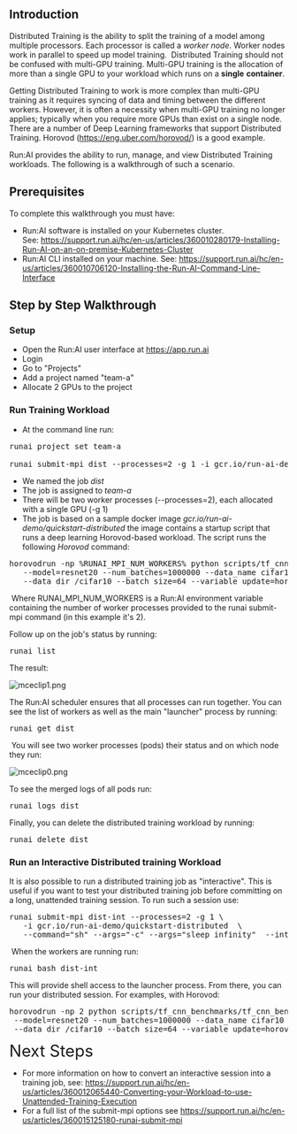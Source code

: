 ## Introduction

Distributed Training is the ability to split the training of a model among multiple processors. Each processor is called a _worker node_.&nbsp;Worker nodes work in parallel to speed up model training.&nbsp; Distributed Training should not be confused with multi-GPU training. Multi-GPU training is the allocation of more than a single GPU&nbsp;to your workload which runs on a __single__ __container__.

Getting Distributed Training to work is more complex than multi-GPU training as it requires syncing of data and timing between the different workers. However, it is often a necessity when multi-GPU training no longer applies; typically when you require more GPUs than exist on a single node. There are a number of Deep Learning frameworks that support Distributed Training. Horovod (<https://eng.uber.com/horovod/>) is a good example.

Run:AI provides the ability to run, manage, and view Distributed Training workloads. The following is a walkthrough of such a scenario.

## Prerequisites&nbsp;

To complete this walkthrough you must have:

*   Run:AI software is installed on your Kubernetes cluster. See:&nbsp;<https://support.run.ai/hc/en-us/articles/360010280179-Installing-Run-AI-on-an-on-premise-Kubernetes-Cluster>
*   Run:AI CLI installed on your machine. See:&nbsp;<https://support.run.ai/hc/en-us/articles/360010706120-Installing-the-Run-AI-Command-Line-Interface>

## Step by Step Walkthrough

### Setup

*   Open the Run:AI user interface at<span>&nbsp;</span><https://app.run.ai>
*   Login
*   Go to "Projects"
*   Add a project named "team-a"
*   Allocate 2 GPUs to the project

### Run Training Workload

*   At the command line run:

<pre>runai project set team-a<br/><br/>runai submit-mpi dist --processes=2 -g 1 -i gcr.io/run-ai-demo/quickstart-distributed </pre>

*   We named the job&nbsp;_dist_
*   The job is assigned to<span>&nbsp;</span>_team-a_
*   There will be two worker processes (--processes=2), each allocated with a single GPU (-g 1)
*   The job is based on a sample docker image<span>&nbsp;</span>_gcr.io/run-ai-demo/quickstart-distributed_&nbsp;the image contains a startup script that runs a deep learning Horovod-based workload. The script runs the following _Horovod_ command:

<pre class="c-mrkdwn__pre" data-stringify-type="pre">horovodrun -np %<span>RUNAI_MPI_NUM_WORKERS%</span> python scripts/tf_cnn_benchmarks/tf_cnn_benchmarks.py \<br/>   --model=resnet20 --num_batches=1000000 --data_name cifar10  \<br/>   --data_dir /cifar10 --batch_size=64 --variable_update=horovod</pre>

&nbsp;Where&nbsp;<span>RUNAI\_MPI\_NUM\_WORKERS is a Run:AI environment variable containing the number of worker processes provided to the runai submit-mpi command (in this example it's 2).</span>

Follow up on the job's status by running:

<pre>runai list</pre>

The result:

![mceclip1.png](https://support.run.ai/hc/article_attachments/360014298800/mceclip1.png)

The Run:AI scheduler ensures that all processes can run together. You can see the list of workers as well as the main "launcher" process by running:

<pre>runai get dist </pre>

&nbsp;You will see two worker processes (pods) their status and on which node they run:

![mceclip0.png](https://support.run.ai/hc/article_attachments/360014290699/mceclip0.png)

To see the merged logs of all pods run:

<pre>runai logs dist</pre>

Finally, you can delete the distributed training workload by running:

<pre>runai delete dist</pre>

### Run an Interactive Distributed training Workload

It is also possible to run a distributed training job as "interactive". This is useful if you want to test your distributed training job before committing on a long, unattended training session. To run such a session use:&nbsp;

<pre class="c-mrkdwn__pre" data-stringify-type="pre">runai submit-mpi dist-int --processes=2 -g 1 \ <br/>   -i gcr.io/run-ai-demo/quickstart-distributed  \<br/>   --command="sh" --args="-c" --args="sleep infinity"  --interactive</pre>

&nbsp;When the workers are running run:

<pre>runai bash dist-int</pre>

This will provide shell access to the launcher process. From there, you can run your distributed session. For examples, with Horovod:

<pre>horovodrun -np 2 python scripts/tf_cnn_benchmarks/tf_cnn_benchmarks.py \<br/> --model=resnet20 --num_batches=1000000 --data_name cifar10 \<br/> --data_dir /cifar10 --batch_size=64 --variable_update=horovod</pre>

<span style="font-size: 2.1em; font-family: -apple-system, BlinkMacSystemFont, 'Segoe UI', Helvetica, Arial, sans-serif;">Next Steps</span>

*   For more information on how to convert an interactive session into a training job, see: <https://support.run.ai/hc/en-us/articles/360012065440-Converting-your-Workload-to-use-Unattended-Training-Execution>
*   For a full list of the submit-mpi options see&nbsp;<https://support.run.ai/hc/en-us/articles/360015125180-runai-submit-mpi>&nbsp;

&nbsp;
